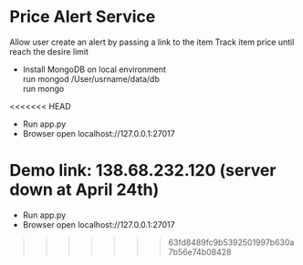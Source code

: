 # Price Alert Service
Allow user create an alert by passing a link to the item
Track item price until reach the desire limit

 - Install MongoDB on local environment  
	run mongod /User/usrname/data/db  
	run mongo  

<<<<<<< HEAD
 - Run app.py
 - Browser open localhost://127.0.0.1:27017

Demo link: 138.68.232.120 (server down at April 24th)
=======
 - Run app.py  
 - Browser open localhost://127.0.0.1:27017  
>>>>>>> 63fd8489fc9b5392501997b630a7b56e74b08428
